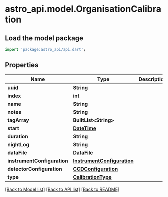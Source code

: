# astro_api.model.OrganisationCalibration

## Load the model package
```dart
import 'package:astro_api/api.dart';
```

## Properties
Name | Type | Description | Notes
------------ | ------------- | ------------- | -------------
**uuid** | **String** |  | 
**index** | **int** |  | [optional] 
**name** | **String** |  | [optional] 
**notes** | **String** |  | [optional] 
**tagArray** | **BuiltList&lt;String&gt;** |  | [optional] 
**start** | [**DateTime**](DateTime.md) |  | [optional] 
**duration** | **String** |  | [optional] 
**nightLog** | **String** |  | [optional] 
**dataFile** | [**DataFile**](DataFile.md) |  | 
**instrumentConfiguration** | [**InstrumentConfiguration**](InstrumentConfiguration.md) |  | 
**detectorConfiguration** | [**CCDConfiguration**](CCDConfiguration.md) |  | 
**type** | [**CalibrationType**](CalibrationType.md) |  | [optional] 

[[Back to Model list]](../README.md#documentation-for-models) [[Back to API list]](../README.md#documentation-for-api-endpoints) [[Back to README]](../README.md)



